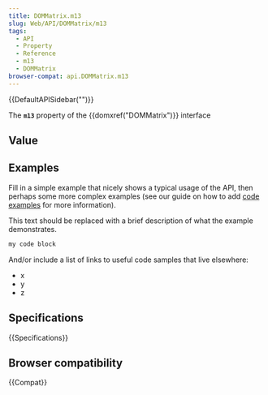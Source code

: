 ```yaml
---
title: DOMMatrix.m13
slug: Web/API/DOMMatrix/m13
tags:
  - API
  - Property
  - Reference
  - m13
  - DOMMatrix
browser-compat: api.DOMMatrix.m13
---
```

{{DefaultAPISidebar("")}}

The **`m13`** property of the {{domxref("DOMMatrix")}} interface 

## Value



## Examples

Fill in a simple example that nicely shows a typical usage of the API, then perhaps some more complex examples (see our guide on how to add [code examples](/en-US/docs/MDN/Contribute/Structures/Code_examples) for more information).

This text should be replaced with a brief description of what the example demonstrates.

```js
my code block
```

And/or include a list of links to useful code samples that live elsewhere:

*   x
*   y
*   z

## Specifications

{{Specifications}}

## Browser compatibility

{{Compat}}


